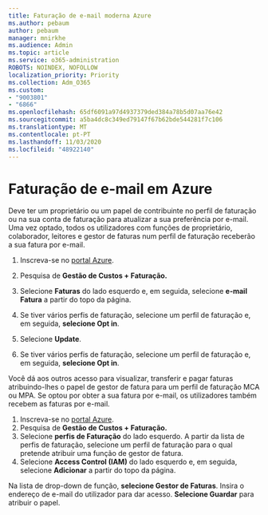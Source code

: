 ```yaml
---
title: Faturação de e-mail moderna Azure
ms.author: pebaum
author: pebaum
manager: mnirkhe
ms.audience: Admin
ms.topic: article
ms.service: o365-administration
ROBOTS: NOINDEX, NOFOLLOW
localization_priority: Priority
ms.collection: Adm_O365
ms.custom:
- "9003801"
- "6866"
ms.openlocfilehash: 65df6091a97d4937379ded384a78b5d07aa76e42
ms.sourcegitcommit: a5ba4dc8c349ed79147f67b62bde544281f7c106
ms.translationtype: MT
ms.contentlocale: pt-PT
ms.lasthandoff: 11/03/2020
ms.locfileid: "48922140"
---
```

# <a name="email-invoicing-in-azure"></a>Faturação de e-mail em Azure

Deve ter um proprietário ou um papel de contribuinte no perfil de faturação ou na sua conta de faturação para atualizar a sua preferência por e-mail. Uma vez optado, todos os utilizadores com funções de proprietário, colaborador, leitores e gestor de faturas num perfil de faturação receberão a sua fatura por e-mail.

1. Inscreva-se no [portal Azure](https://portal.azure.com/).
2. Pesquisa de **Gestão de Custos + Faturação.**
3. Selecione **Faturas** do lado esquerdo e, em seguida, selecione **e-mail Fatura** a partir do topo da página.
4. Se tiver vários perfis de faturação, selecione um perfil de faturação e, em seguida, **selecione Opt in**.

5. Selecione **Update**.
6. Se tiver vários perfis de faturação, selecione um perfil de faturação e, em seguida, **selecione Opt in**.

Você dá aos outros acesso para visualizar, transferir e pagar faturas atribuindo-lhes o papel de gestor de fatura para um perfil de faturação MCA ou MPA. Se optou por obter a sua fatura por e-mail, os utilizadores também recebem as faturas por e-mail.

1. Inscreva-se no [portal Azure](https://portal.azure.com/).
2. Pesquisa de **Gestão de Custos + Faturação.**
3. Selecione **perfis de Faturação** do lado esquerdo. A partir da lista de perfis de faturação, selecione um perfil de faturação para o qual pretende atribuir uma função de gestor de fatura.
4. Selecione **Access Control (IAM)** do lado esquerdo e, em seguida, selecione **Adicionar** a partir do topo da página.

Na lista de drop-down de função, **selecione Gestor de Faturas**. Insira o endereço de e-mail do utilizador para dar acesso. **Selecione Guardar** para atribuir o papel.
